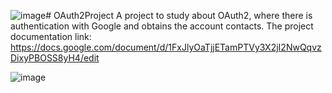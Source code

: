 ![image](https://github.com/user-attachments/assets/a90d6c11-b9e4-4dfb-966a-10101f683b41)# OAuth2Project
A project to study about OAuth2, where there is authentication with Google and obtains the account contacts.
The project documentation link: https://docs.google.com/document/d/1FxJlyOaTjjETamPTVy3X2jI2NwQqvzDixyPBOSS8yH4/edit 

![image](https://github.com/user-attachments/assets/f081f1ec-a992-4d2a-94f6-c251cef58bb7)

